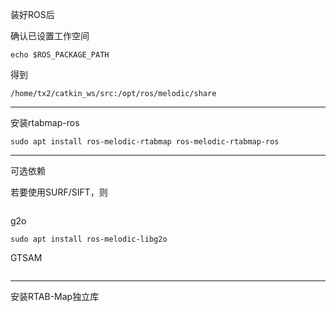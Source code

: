 装好ROS后

确认已设置工作空间
```
echo $ROS_PACKAGE_PATH
```
得到

`/home/tx2/catkin_ws/src:/opt/ros/melodic/share`

---

安装rtabmap-ros
```
sudo apt install ros-melodic-rtabmap ros-melodic-rtabmap-ros
```

---

可选依赖

若要使用SURF/SIFT，则
```

```

g2o
```
sudo apt install ros-melodic-libg2o
```


GTSAM
```

```


---

安装RTAB-Map独立库












